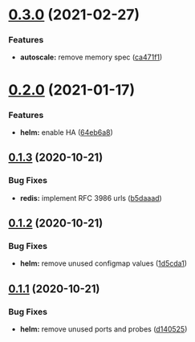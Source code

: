 # [0.3.0](https://github.com/bsord/rcvr-dmarc/compare/0.2.0...0.3.0) (2021-02-27)


### Features

* **autoscale:** remove memory spec ([ca471f1](https://github.com/bsord/rcvr-dmarc/commit/ca471f1cb3cd23d4499ac4b5b5687c89516b46cb))



# [0.2.0](https://github.com/bsord/rcvr-dmarc/compare/0.1.3...0.2.0) (2021-01-17)


### Features

* **helm:** enable HA ([64eb6a8](https://github.com/bsord/rcvr-dmarc/commit/64eb6a85f0c5c5eaf782757cc372714468fcb197))



## [0.1.3](https://github.com/bsord/rcvr-dmarc/compare/0.1.2...0.1.3) (2020-10-21)


### Bug Fixes

* **redis:** implement RFC 3986 urls ([b5daaad](https://github.com/bsord/rcvr-dmarc/commit/b5daaadec9a9eb10e6e903b989838f97b6576dbc))



## [0.1.2](https://github.com/bsord/rcvr-dmarc/compare/0.1.1...0.1.2) (2020-10-21)


### Bug Fixes

* **helm:** remove unused configmap values ([1d5cda1](https://github.com/bsord/rcvr-dmarc/commit/1d5cda167644dca39a93b9bda18755d13a3e5047))



## [0.1.1](https://github.com/bsord/rcvr-dmarc/compare/0.1.0...0.1.1) (2020-10-21)


### Bug Fixes

* **helm:** remove unused ports and probes ([d140525](https://github.com/bsord/rcvr-dmarc/commit/d140525effbf5451913cdf2e7465340fc4dca3e4))



